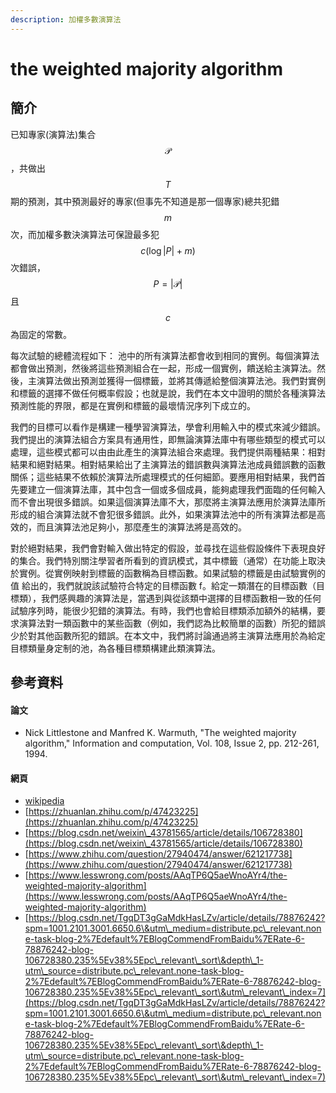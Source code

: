 ```yaml
---
description: 加權多數演算法
---
```


# the weighted majority algorithm

## 簡介

已知專家(演算法)集合$$\mathcal{P}$$，共做出$$T$$期的預測，其中預測最好的專家(但事先不知道是那一個專家)總共犯錯$$m$$次，而加權多數決演算法可保證最多犯$$c(\log|P|+m)$$次錯誤，$$P=|\mathcal{P}|$$且$$c$$為固定的常數。

每次試驗的總體流程如下： 池中的所有演算法都會收到相同的實例。每個演算法都會做出預測，然後將這些預測組合在一起，形成一個實例，饋送給主演算法。然後，主演算法做出預測並獲得一個標籤，並將其傳遞給整個演算法池。我們對實例和標籤的選擇不做任何概率假設；也就是說，我們在本文中證明的關於各種演算法預測性能的界限，都是在實例和標籤的最壞情況序列下成立的。

我們的目標可以看作是構建一種學習演算法，學會利用輸入中的模式來減少錯誤。我們提出的演算法組合方案具有通用性，即無論演算法庫中有哪些類型的模式可以處理，這些模式都可以由由此產生的演算法組合來處理。我們提供兩種結果：相對結果和絕對結果。相對結果給出了主演算法的錯誤數與演算法池成員錯誤數的函數關係；這些結果不依賴於演算法所處理模式的任何細節。要應用相對結果，我們首先要建立一個演算法庫，其中包含一個或多個成員，能夠處理我們面臨的任何輸入而不會出現很多錯誤。如果這個演算法庫不大，那麼將主演算法應用於演算法庫所形成的組合演算法就不會犯很多錯誤。此外，如果演算法池中的所有演算法都是高效的，而且演算法池足夠小，那麼產生的演算法將是高效的。

對於絕對結果，我們會對輸入做出特定的假設，並尋找在這些假設條件下表現良好的集合。我們特別關注學習者所看到的資訊模式，其中標籤（通常）在功能上取決於實例。從實例映射到標籤的函數稱為目標函數。如果試驗的標籤是由試驗實例的值 給出的，我們就說該試驗符合特定的目標函數 f。給定一類潛在的目標函數（目標類），我們感興趣的演算法是，當遇到與從該類中選擇的目標函數相一致的任何試驗序列時，能很少犯錯的演算法。有時，我們也會給目標類添加額外的結構，要求演算法對一類函數中的某些函數（例如，我們認為比較簡單的函數）所犯的錯誤少於對其他函數所犯的錯誤。在本文中，我們將討論通過將主演算法應用於為給定目標類量身定制的池，為各種目標類構建此類演算法。

## 參考資料

#### 論文

* Nick Littlestone and Manfred K. Warmuth,  "The weighted majority algorithm," Information and computation, Vol. 108, Issue 2, pp. 212-261, 1994.&#x20;

#### 網頁

* [wikipedia](https://en.wikipedia.org/wiki/Weighted\_majority\_algorithm\_\(machine\_learning\))
* [https://zhuanlan.zhihu.com/p/47423225](https://zhuanlan.zhihu.com/p/47423225)
* [https://blog.csdn.net/weixin\_43781565/article/details/106728380](https://blog.csdn.net/weixin\_43781565/article/details/106728380)
* [https://www.zhihu.com/question/27940474/answer/621217738](https://www.zhihu.com/question/27940474/answer/621217738)
* [https://www.lesswrong.com/posts/AAqTP6Q5aeWnoAYr4/the-weighted-majority-algorithm](https://www.lesswrong.com/posts/AAqTP6Q5aeWnoAYr4/the-weighted-majority-algorithm)
* [https://blog.csdn.net/TgqDT3gGaMdkHasLZv/article/details/78876242?spm=1001.2101.3001.6650.6\&utm\_medium=distribute.pc\_relevant.none-task-blog-2%7Edefault%7EBlogCommendFromBaidu%7ERate-6-78876242-blog-106728380.235%5Ev38%5Epc\_relevant\_sort\&depth\_1-utm\_source=distribute.pc\_relevant.none-task-blog-2%7Edefault%7EBlogCommendFromBaidu%7ERate-6-78876242-blog-106728380.235%5Ev38%5Epc\_relevant\_sort\&utm\_relevant\_index=7](https://blog.csdn.net/TgqDT3gGaMdkHasLZv/article/details/78876242?spm=1001.2101.3001.6650.6\&utm\_medium=distribute.pc\_relevant.none-task-blog-2%7Edefault%7EBlogCommendFromBaidu%7ERate-6-78876242-blog-106728380.235%5Ev38%5Epc\_relevant\_sort\&depth\_1-utm\_source=distribute.pc\_relevant.none-task-blog-2%7Edefault%7EBlogCommendFromBaidu%7ERate-6-78876242-blog-106728380.235%5Ev38%5Epc\_relevant\_sort\&utm\_relevant\_index=7)
